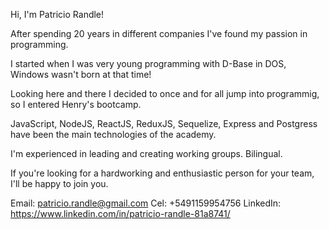 Hi, I'm Patricio Randle!

After spending 20 years in different companies I've found my passion in programming. 

I started when I was very young programming with D-Base in DOS, Windows wasn't born at that time!

Looking here and there I decided to once and for all jump into programmig, so I entered Henry's bootcamp.

JavaScript, NodeJS, ReactJS, ReduxJS, Sequelize, Express and Postgress have been the main technologies of the academy.

I'm experienced in leading and creating working groups. Bilingual.

If you're looking for a hardworking and enthusiastic person for your team, I'll be happy to join you.

Email: patricio.randle@gmail.com
Cel: +5491159954756
LinkedIn: https://www.linkedin.com/in/patricio-randle-81a8741/
